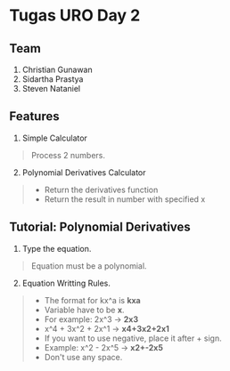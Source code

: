 # Tugas URO Day 2

## Team
1. Christian Gunawan
2. Sidartha Prastya
3. Steven Nataniel

## Features 
1. Simple Calculator
> Process 2 numbers.
2. Polynomial Derivatives Calculator
>  - Return the derivatives function
>  - Return the result in number with specified x

## Tutorial: Polynomial Derivatives
1. Type the equation.
> Equation must be a polynomial.
2. Equation Writting Rules.
> + The format for kx^a is **kxa**
> + Variable have to be **x**.
> + For example: 2x^3 -> **2x3**
> + x^4 + 3x^2 + 2x^1 -> **x4+3x2+2x1**
> + If you want to use negative, place it after + sign.
> + Example: x^2 - 2x^5 -> **x2+-2x5**
> + Don't use any space.
